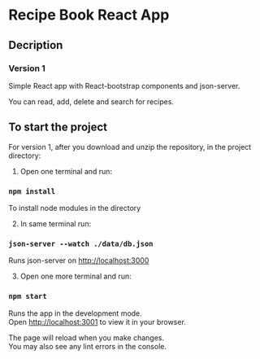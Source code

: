 # Recipe Book React App

## Decription

### Version 1

Simple React app with React-bootstrap components and json-server.

You can read, add, delete and search for recipes.

## To start the project

For version 1, after you download and unzip the repository, in the project directory:

1. Open one terminal and run:

### `npm install`

To install node modules in the directory

2. In same terminal run:

### `json-server --watch ./data/db.json`

Runs json-server on [http://localhost:3000](http://localhost:3000)

3. Open one more terminal and run:

### `npm start`

Runs the app in the development mode.\
Open [http://localhost:3001](http://localhost:3001) to view it in your browser.

The page will reload when you make changes.\
You may also see any lint errors in the console.
